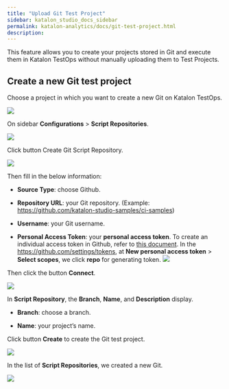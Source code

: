 ```yaml
---
title: "Upload Git Test Project" 
sidebar: katalon_studio_docs_sidebar
permalink: katalon-analytics/docs/git-test-project.html 
description: 
---
```


This feature allows you to create your projects stored in Git and execute them in Katalon TestOps without manually uploading them to Test Projects.

## Create a new Git test project

Choose a project in which you want to create a new Git on Katalon TestOps.

![](https://github.com/katalon-studio/docs-images/raw/master/katalon-analytics/docs/git-test-project/kt_choose_project_create_git.png)

On sidebar **Configurations** > **Script Repositories**. 

![](https://github.com/katalon-studio/docs-images/raw/master/katalon-analytics/docs/git-test-project/kt_config_script_repo.png)

Click button Create Git Script Repository.

![](https://github.com/katalon-studio/docs-images/raw/master/katalon-analytics/docs/git-test-project/kt_click_create_git_script_repo.png)

Then fill in the below information:

- **Source Type**: choose Github.

- **Repository URL**: your Git repository. (Example: https://github.com/katalon-studio-samples/ci-samples)

- **Username**: your Git username.

- **Personal Access Token**: your **personal access token**. To create an individual access token in Github, refer to [this document](https://help.github.com/en/github/authenticating-to-github/creating-a-personal-access-token-for-the-command-line). In the https://github.com/settings/tokens, at **New personal access token** > **Select scopes**, we click **repo** for generating token.
   ![](https://github.com/katalon-studio/docs-images/raw/master/katalon-analytics/docs/git-test-project/kt_token_select_scopes.png)

Then click the button **Connect**.

![](https://github.com/katalon-studio/docs-images/raw/master/katalon-analytics/docs/git-test-project/kt_fill_script_repositories.png)

In **Script Repository**, the **Branch**, **Name**, and **Description** display.

- **Branch**: choose a branch.

- **Name**: your project’s name.

Click button **Create** to create the Git test project.

![](https://github.com/katalon-studio/docs-images/raw/master/katalon-analytics/docs/git-test-project/kt_connect_script_repositories.png)

In the list of **Script Repositories**, we created a new Git. 

![](https://github.com/katalon-studio/docs-images/raw/master/katalon-analytics/docs/git-test-project/kt_git_sample_create.png)